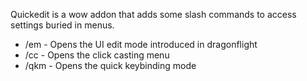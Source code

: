 Quickedit is a wow addon that adds some slash commands to access settings buried in menus.

* /em - Opens the UI edit mode introduced in dragonflight
* /cc - Opens the click casting menu
* /qkm - Opens the quick keybinding mode
